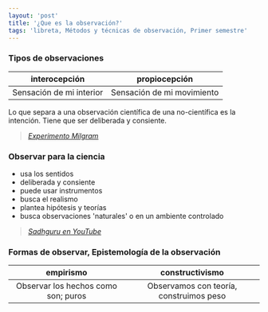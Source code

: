 ```yaml
---
layout: 'post'
title: '¿Que es la observación?'
tags: 'libreta, Métodos y técnicas de observación, Primer semestre'
---
```


### Tipos de observaciones

interocepción            | propiocepción
-------------------------|---------------------------
Sensación de mi interior | Sensación de mi movimiento

Lo que separa a una observación científica de una no-científica es la intención. Tiene que ser deliberada y consiente.

> *[Experimento Milgram](https://es.wikipedia.org/wiki/Experimento_de_Milgram)*

### Observar para la ciencia

* usa los sentidos
* deliberada y consiente
* puede usar instrumentos
* busca el realismo
* plantea hipótesis y teorías
* busca observaciones 'naturales' o en un ambiente controlado

> *[Sadhguru en YouTube](https://www.youtube.com/results?search_query=sadhguru)*

### Formas de observar, Epistemología de la observación

empirismo                           | constructivismo  
:----------------------------------:|:--------------------------------------:
Observar los hechos como son; puros | Observamos con teoría, construimos peso
